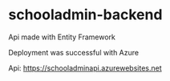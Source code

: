 # schooladmin-backend
Api made with Entity Framework

Deployment was successful with Azure

Api: https://schooladminapi.azurewebsites.net
